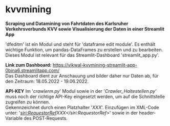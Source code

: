 # kvvmining

**Scraping und Datamining von Fahrtdaten des Karlsruher Verkehrsverbunds KVV sowie Visualisierung der Daten in einer Streamlit App**

'dfeditm' ist ein Modul und steht für 'dataframe edit module'. Es enthält wichtige Funktion, um pandas-DataFrames zu erstellen und zu bearbeiten.<br> Dieses Modul ist relevant für das Streamlit-Dashboard 'streamlit_app.py'.

**Link zum Dashboard:**
https://vikwal-kvvmining-streamlit-app-0bina6.streamlitapp.com/ <br>
Das Dashboard dient zur Anschauung und bilder daher nur Daten ab, für den Zeitraum: 18.05.2022 - 19.06.2022.

**API-KEY**
Im '*crawlerm.py*' Modul sowie in der '*Crawler_Haltestellen.py*' muss noch der richtige API-Key eingesetzt werden, um auf die Schnittstelle zugreifen zu können.<br>
Gekennzeichnet durch einen Platzhalter '*XXX*'. Einzufügen im XML-Code unter: '*<siri:RequestorRef>XXX</siri:RequestorRef>*' sowie in der header-Variable des POST-Requests.
